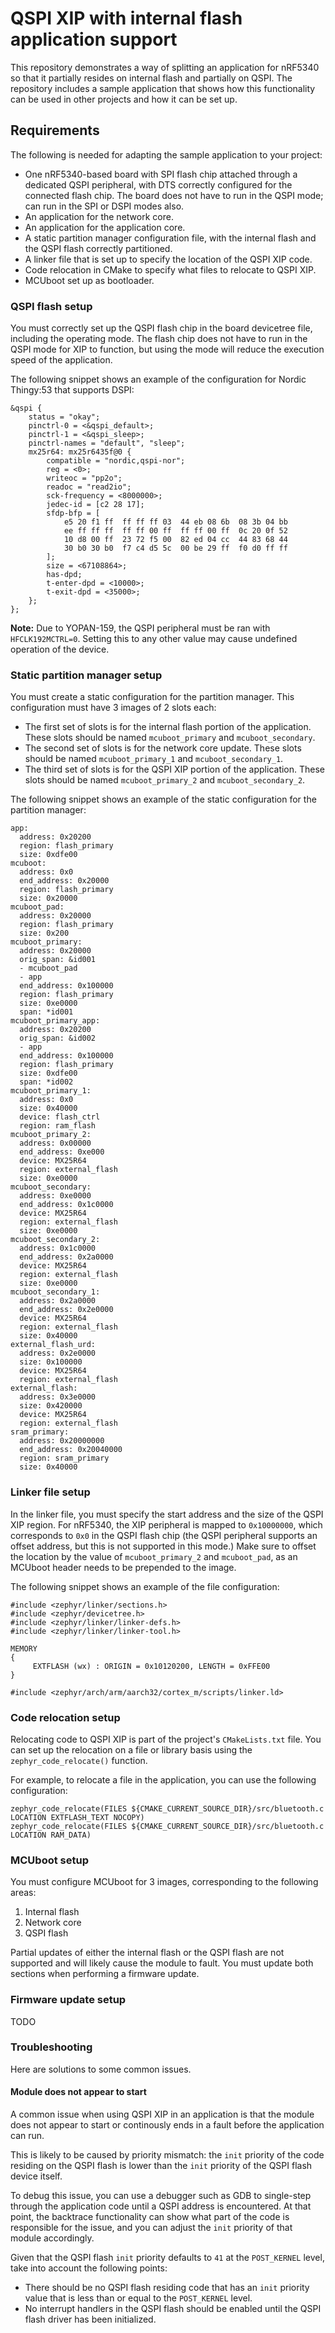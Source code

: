 # QSPI XIP with internal flash application support

This repository demonstrates a way of splitting an application for nRF5340 so that it partially resides on internal flash and partially on QSPI.
The repository includes a sample application that shows how this functionality can be used in other projects and how it can be set up.

## Requirements

The following is needed for adapting the sample application to your project:

* One nRF5340-based board with SPI flash chip attached through a dedicated QSPI peripheral, with DTS correctly configured for the connected flash chip.
  The board does not have to run in the QSPI mode; can run in the SPI or DSPI modes also.
* An application for the network core.
* An application for the application core.
* A static partition manager configuration file, with the internal flash and the QSPI flash correctly partitioned.
* A linker file that is set up to specify the location of the QSPI XIP code.
* Code relocation in CMake to specify what files to relocate to QSPI XIP.
* MCUboot set up as bootloader.

### QSPI flash setup

You must correctly set up the QSPI flash chip in the board devicetree file, including the operating mode.
The flash chip does not have to run in the QSPI mode for XIP to function, but using the mode will reduce the execution speed of the application.

The following snippet shows an example of the configuration for Nordic Thingy:53 that supports DSPI:

```
&qspi {
	status = "okay";
	pinctrl-0 = <&qspi_default>;
	pinctrl-1 = <&qspi_sleep>;
	pinctrl-names = "default", "sleep";
	mx25r64: mx25r6435f@0 {
		compatible = "nordic,qspi-nor";
		reg = <0>;
		writeoc = "pp2o";
		readoc = "read2io";
		sck-frequency = <8000000>;
		jedec-id = [c2 28 17];
		sfdp-bfp = [
			e5 20 f1 ff  ff ff ff 03  44 eb 08 6b  08 3b 04 bb
			ee ff ff ff  ff ff 00 ff  ff ff 00 ff  0c 20 0f 52
			10 d8 00 ff  23 72 f5 00  82 ed 04 cc  44 83 68 44
			30 b0 30 b0  f7 c4 d5 5c  00 be 29 ff  f0 d0 ff ff
		];
		size = <67108864>;
		has-dpd;
		t-enter-dpd = <10000>;
		t-exit-dpd = <35000>;
	};
};
```

**Note:** Due to YOPAN-159, the QSPI peripheral must be ran with ``HFCLK192MCTRL=0``.
Setting this to any other value may cause undefined operation of the device.

### Static partition manager setup

You must create a static configuration for the partition manager.
This configuration must have 3 images of 2 slots each:

* The first set of slots is for the internal flash portion of the application.
  These slots should be named ``mcuboot_primary`` and ``mcuboot_secondary``.
* The second set of slots is for the network core update.
  These slots should be named ``mcuboot_primary_1`` and ``mcuboot_secondary_1``.
* The third set of slots is for the QSPI XIP portion of the application.
  These slots should be named ``mcuboot_primary_2`` and ``mcuboot_secondary_2``.

The following snippet shows an example of the static configuration for the partition manager:

```
app:
  address: 0x20200
  region: flash_primary
  size: 0xdfe00
mcuboot:
  address: 0x0
  end_address: 0x20000
  region: flash_primary
  size: 0x20000
mcuboot_pad:
  address: 0x20000
  region: flash_primary
  size: 0x200
mcuboot_primary:
  address: 0x20000
  orig_span: &id001
  - mcuboot_pad
  - app
  end_address: 0x100000
  region: flash_primary
  size: 0xe0000
  span: *id001
mcuboot_primary_app:
  address: 0x20200
  orig_span: &id002
  - app
  end_address: 0x100000
  region: flash_primary
  size: 0xdfe00
  span: *id002
mcuboot_primary_1:
  address: 0x0
  size: 0x40000
  device: flash_ctrl
  region: ram_flash
mcuboot_primary_2:
  address: 0x00000
  end_address: 0xe000
  device: MX25R64
  region: external_flash
  size: 0xe0000
mcuboot_secondary:
  address: 0xe0000
  end_address: 0x1c0000
  device: MX25R64
  region: external_flash
  size: 0xe0000
mcuboot_secondary_2:
  address: 0x1c0000
  end_address: 0x2a0000
  device: MX25R64
  region: external_flash
  size: 0xe0000
mcuboot_secondary_1:
  address: 0x2a0000
  end_address: 0x2e0000
  device: MX25R64
  region: external_flash
  size: 0x40000
external_flash_urd:
  address: 0x2e0000
  size: 0x100000
  device: MX25R64
  region: external_flash
external_flash:
  address: 0x3e0000
  size: 0x420000
  device: MX25R64
  region: external_flash
sram_primary:
  address: 0x20000000
  end_address: 0x20040000
  region: sram_primary
  size: 0x40000
```

### Linker file setup

In the linker file, you must specify the start address and the size of the QSPI XIP region.
For nRF5340, the XIP peripheral is mapped to ``0x10000000``, which corresponds to ``0x0`` in the QSPI flash chip (the QSPI peripheral supports an offset address, but this is not supported in this mode.)
Make sure to offset the location by the value of ``mcuboot_primary_2`` and ``mcuboot_pad``, as an MCUboot header needs to be prepended to the image.

The following snippet shows an example of the file configuration:

```
#include <zephyr/linker/sections.h>
#include <zephyr/devicetree.h>
#include <zephyr/linker/linker-defs.h>
#include <zephyr/linker/linker-tool.h>

MEMORY
{
     EXTFLASH (wx) : ORIGIN = 0x10120200, LENGTH = 0xFFE00
}

#include <zephyr/arch/arm/aarch32/cortex_m/scripts/linker.ld>
```

### Code relocation setup

Relocating code to QSPI XIP is part of the project's ``CMakeLists.txt`` file.
You can set up the relocation on a file or library basis using the ``zephyr_code_relocate()`` function.

For example, to relocate a file in the application, you can use the following configuration:

```
zephyr_code_relocate(FILES ${CMAKE_CURRENT_SOURCE_DIR}/src/bluetooth.c LOCATION EXTFLASH_TEXT NOCOPY)
zephyr_code_relocate(FILES ${CMAKE_CURRENT_SOURCE_DIR}/src/bluetooth.c LOCATION RAM_DATA)
```

### MCUboot setup

You must configure MCUboot for 3 images, corresponding to the following areas:

1. Internal flash
2. Network core
3. QSPI flash

Partial updates of either the internal flash or the QSPI flash are not supported and will likely cause the module to fault.
You must update both sections when performing a firmware update.

### Firmware update setup

TODO

### Troubleshooting

Here are solutions to some common issues.

#### Module does not appear to start

A common issue when using QSPI XIP in an application is that the module does not appear to start or continously ends in a fault before the application can run.

This is likely to be caused by priority mismatch: the ``init`` priority of the code residing on the QSPI flash is lower than the ``init`` priority of the QSPI flash device itself.

To debug this issue, you can use a debugger such as GDB to single-step through the application code until a QSPI address is encountered. At that point, the backtrace functionality can show what part of the code is responsible for the issue, and you can adjust the ``init`` priority of that module accordingly.

Given that the QSPI flash ``init`` priority defaults to ``41`` at the ``POST_KERNEL`` level, take into account the following points:

* There should be no QSPI flash residing code that has an ``init`` priority value that is less than or equal to the ``POST_KERNEL`` level.
* No interrupt handlers in the QSPI flash should be enabled until the QSPI flash driver has been initialized.

